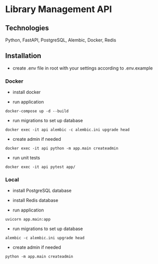 # Library Management API


## Technologies

Python, FastAPI, PostgreSQL, Alembic, Docker, Redis

## Installation

- create .env file in root with your settings according to .env.example

### Docker

- install docker

- run application
```
docker-compose up -d --build
```

- run migrations to set up database
```
docker exec -it api alembic -c alembic.ini upgrade head
```

- create admin if needed
```
docker exec -it api python -m app.main createadmin
```

- run unit tests
```
docker exec -it api pytest app/
```

### Local

- install PostgreSQL database
- install Redis database

- run application
```
uvicorn app.main:app
```

- run migrations to set up database
```
alembic -c alembic.ini upgrade head
```

- create admin if needed
```
python -m app.main createadmin
```
